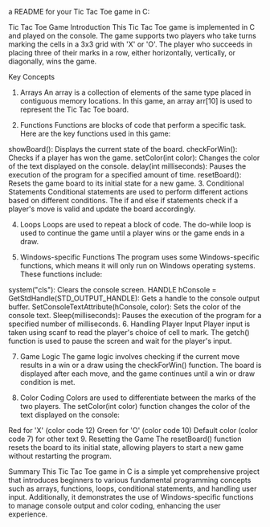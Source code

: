 a README for your Tic Tac Toe game in C:

Tic Tac Toe Game
Introduction
This Tic Tac Toe game is implemented in C and played on the console. The game supports two players who take turns marking the cells in a 3x3 grid with 'X' or 'O'. The player who succeeds in placing three of their marks in a row, either horizontally, vertically, or diagonally, wins the game.

Key Concepts
1. Arrays
An array is a collection of elements of the same type placed in contiguous memory locations. In this game, an array arr[10] is used to represent the Tic Tac Toe board.

2. Functions
Functions are blocks of code that perform a specific task. Here are the key functions used in this game:

showBoard(): Displays the current state of the board.
checkForWin(): Checks if a player has won the game.
setColor(int color): Changes the color of the text displayed on the console.
delay(int milliseconds): Pauses the execution of the program for a specified amount of time.
resetBoard(): Resets the game board to its initial state for a new game.
3. Conditional Statements
Conditional statements are used to perform different actions based on different conditions. The if and else if statements check if a player's move is valid and update the board accordingly.

4. Loops
Loops are used to repeat a block of code. The do-while loop is used to continue the game until a player wins or the game ends in a draw.

5. Windows-specific Functions
The program uses some Windows-specific functions, which means it will only run on Windows operating systems. These functions include:

system("cls"): Clears the console screen.
HANDLE hConsole = GetStdHandle(STD_OUTPUT_HANDLE): Gets a handle to the console output buffer.
SetConsoleTextAttribute(hConsole, color): Sets the color of the console text.
Sleep(milliseconds): Pauses the execution of the program for a specified number of milliseconds.
6. Handling Player Input
Player input is taken using scanf to read the player's choice of cell to mark. The getch() function is used to pause the screen and wait for the player's input.

7. Game Logic
The game logic involves checking if the current move results in a win or a draw using the checkForWin() function. The board is displayed after each move, and the game continues until a win or draw condition is met.

8. Color Coding
Colors are used to differentiate between the marks of the two players. The setColor(int color) function changes the color of the text displayed on the console:

Red for 'X' (color code 12)
Green for 'O' (color code 10)
Default color (color code 7) for other text
9. Resetting the Game
The resetBoard() function resets the board to its initial state, allowing players to start a new game without restarting the program.

Summary
This Tic Tac Toe game in C is a simple yet comprehensive project that introduces beginners to various fundamental programming concepts such as arrays, functions, loops, conditional statements, and handling user input. Additionally, it demonstrates the use of Windows-specific functions to manage console output and color coding, enhancing the user experience.
